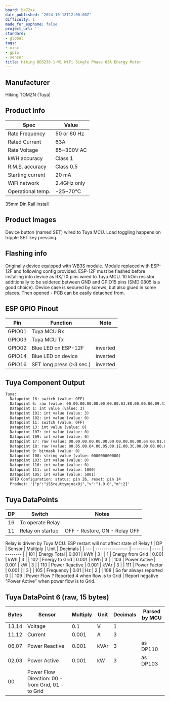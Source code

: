 ```yaml
---
board: bk72xx
date_published: '2024-10-18T12:00:00Z'
difficulty: 1
made_for_esphome: false
project_url: ''
standard:
- global
tags:
- misc
- gpio
- sensor
title: Hiking DDS238-1-W1 WiFi Single Phase 63A Energy Meter
---
```


## Manufacturer

Hiking TOMZN (Tuya)

## Product Info

| Spec              | Value       |
| ----------------- | ----------- |
| Rate Frequency    | 50 or 60 Hz |
| Rated Current     | 63A         |
| Rate Voltage      | 85~300V AC  |
| kWH accuracy      | Class 1     |
| R.M.S. accuracy   | Class 0.5   |
| Starting current  | 20 mA       |
| WiFi network      | 2.4GHz only |
| Operational temp. | -25~70°C    |
35mm Din Rail install

## Product Images

Device button (named SET) wired to Tuya MCU.
Load toggling happens on tripple SET key pressing.

## Flashing info

Originally device equipped with WB3S module.
Module replaced with ESP-12F and following config provided.
ESP-12F must be flashed before installing into device as RX/TX pins wired to Tuya MCU.
10 kOm resistor additionally to be soldered between GND and GPIO15 pins (SMD 0805 is a good choice).
Device case is secured by screws, but also glued in some places.
Then opened - PCB can be easily detached from.

## ESP GPIO Pinout

| Pin    | Function             | Note     |
| ------ | -------------------- | -------- |
| GPIO01 | Tuya MCU Rx          |          |
| GPIO03 | Tuya MCU Tx          |          |
| GPIO02 | Blue LED on ESP-12F  | inverted |
| GPIO14 | Blue LED on device   | inverted |
| GPIO16 | SET long press (>3 sec.) | inverted |

## Tuya Component Output

```txt
Tuya:
  Datapoint 16: switch (value: OFF)
  Datapoint 6: raw (value: 00.00.00.00.00.00.00.00.03.E8.00.00.00.09.47 (15))
  Datapoint 1: int value (value: 3)
  Datapoint 101: int value (value: 3)
  Datapoint 102: int value (value: 0)
  Datapoint 11: switch (value: OFF)
  Datapoint 13: int value (value: 0)
  Datapoint 107: int value (value: 0)
  Datapoint 109: int value (value: 0)
  Datapoint 17: raw (value: 00.00.00.00.00.00.00.00.00.00.00.64.00.01.0E.00.00.AA.00.00.00.00.00.0A.00.00.00.00.00.00 (30))
  Datapoint 18: raw (value: 00.05.00.64.00.05.00.1E.00.3C.00.00.00.00.00.00.00 (17))
  Datapoint 9: bitmask (value: 0)
  Datapoint 108: string value (value: 000000000000)
  Datapoint 103: int value (value: 0)
  Datapoint 110: int value (value: 0)
  Datapoint 111: int value (value: 1000)
  Datapoint 105: int value (value: 5001)
  GPIO Configuration: status: pin 26, reset: pin 14
  Product: '{"p":"i55reuttymjocx0j","v":"1.0.0","m":2}'
```

## Tuya DataPoints

| DP  | Switch            | Notes |
| --- | ----------------- | ----- |
|  16 | To operate Relay  |       |
|  11 | Relay on startup  | OFF - Restore, ON - Relay OFF |
Relay is driven by Tuya MCU. ESP restart will not affect state of Relay !
| DP  | Sensor           | Multiply | Unit | Decimals |
| --- | ---------------- | -------- | ---- | -------- |
| 101 | Energy Total     | 0.001    | kWh  | 3        |
|   1 | Energy from Grid | 0.001    | kWh  | 3        |
| 102 | Energy to Grid   | 0.001    | kWh  | 3        |
| 103 | Power Active     | 0.001    | kW   | 3        |
| 110 | Power Reactive   | 0.001    | kVAr | 3        |
| 111 | Power Factor     | 0.001    |      | 3        |
| 105 | Frequency        | 0.01     | Hz   | 2        |
| 108 | So far always reported 0                      |
| 109 | Power Flow ? Reported 4 when flow is to Grid  |
Report negative "Power Active" when power flow is to Grid.

## Tuya DataPoint 6 (raw, 15 bytes)

| Bytes | Sensor         | Multiply | Unit | Decimals | Parsed by MCU |
| ----- | -------------- | -------- | ---- | -------- | ------------- |
| 13,14 | Voltage        | 0.1      | V    | 1        |               |
| 11,12 | Current        | 0.001    | A    | 3        |               |
| 06,07 | Power Reactive | 0.001    | kVAr | 3        | as DP110      |
| 02,03 | Power Active   | 0.001    | kW   | 3        | as DP103      |
|    00 | Power Flow Direction: 00 - from Grid, 01 - to Grid          |